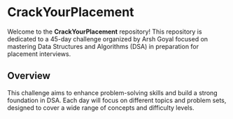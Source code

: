 # CrackYourPlacement

Welcome to the **CrackYourPlacement** repository! This repository is dedicated to a 45-day challenge organized by Arsh Goyal focused on mastering Data Structures and Algorithms (DSA) in preparation for placement interviews. 

## Overview

This challenge aims to enhance problem-solving skills and build a strong foundation in DSA. Each day will focus on different topics and problem sets, designed to cover a wide range of concepts and difficulty levels.



